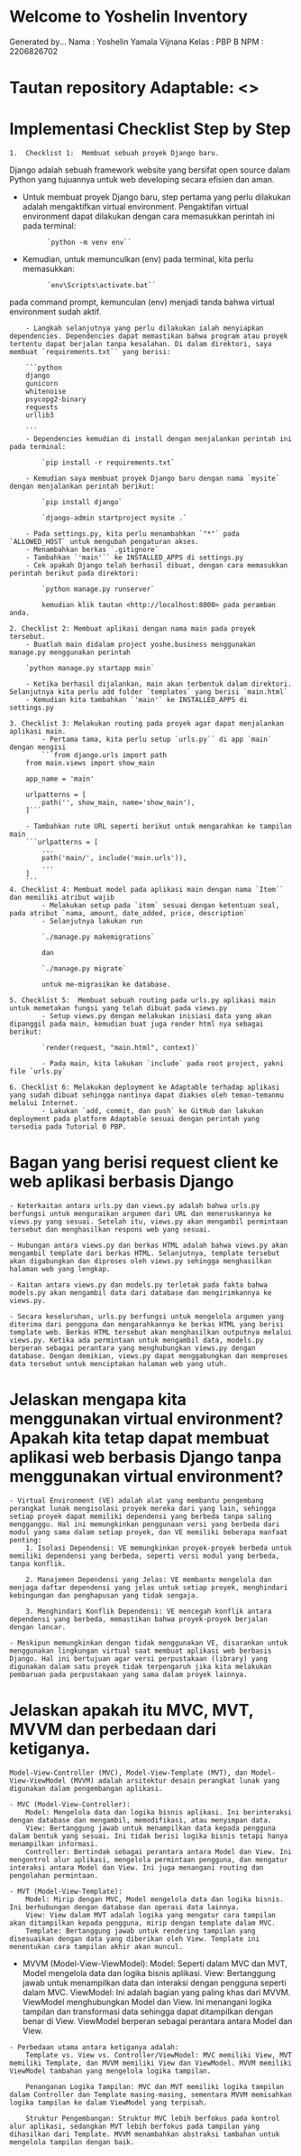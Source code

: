 # Welcome to Yoshelin Inventory
Generated by...
Nama    :   Yoshelin Yamala Vijnana
Kelas   :   PBP B
NPM     :   2206826702

# Tautan repository Adaptable: <>
# Implementasi Checklist Step by Step
    1.  Checklist 1:  Membuat sebuah proyek Django baru.
Django adalah sebuah framework website yang bersifat open source dalam Python yang tujuannya untuk web developing secara efisien dan aman.

- Untuk membuat proyek Django baru, step pertama yang perlu dilakukan adalah mengaktifkan virtual environment. Pengaktifan virtual environment dapat dilakukan dengan cara memasukkan perintah ini pada terminal:
  
            `python -m venv env``

- Kemudian, untuk memunculkan (env) pada terminal, kita perlu memasukkan: 

            `env\Scripts\activate.bat``

pada command prompt, kemunculan (env) menjadi tanda bahwa virtual environment sudah aktif.

        - Langkah selanjutnya yang perlu dilakukan ialah menyiapkan dependencies. Dependencies dapat memastikan bahwa program atau proyek tertentu dapat berjalan tanpa kesalahan. Di dalam direktori, saya membuat `requirements.txt`` yang berisi:

        ```python
        django
        gunicorn
        whitenoise
        psycopg2-binary
        requests
        urllib3 
        
        ```
        - Dependencies kemudian di install dengan menjalankan perintah ini pada terminal:

            `pip install -r requirements.txt`
        
        - Kemudian saya membuat proyek Django baru dengan nama `mysite` dengan menjalankan perintah berikut:

            `pip install django`

            `django-admin startproject mysite .`

        - Pada settings.py, kita perlu menambahkan `"*"` pada `ALLOWED_HOST` untuk mengubah pengaturan akses.
        - Menambahkan berkas `.gitignore`
        - Tambahkan `'main'`` ke INSTALLED_APPS di settings.py
        - Cek apakah Django telah berhasil dibuat, dengan cara memasukkan perintah berikut pada direktori:

            `python manage.py runserver`

            kemudian klik tautan <http://localhost:8000> pada peramban anda.

    2. Checklist 2: Membuat aplikasi dengan nama main pada proyek tersebut.
        - Buatlah main didalam project yoshe.business menggunakan manage.py menggunakan perintah 
        
        `python manage.py startapp main`

        - Ketika berhasil dijalankan, main akan terbentuk dalam direktori. Selanjutnya kita perlu add folder `templates` yang berisi `main.html`
        - Kemudian kita tambahkan `'main'` ke INSTALLED_APPS di settings.py

    3. Checklist 3: Melakukan routing pada proyek agar dapat menjalankan aplikasi main.
            - Pertama tama, kita perlu setup `urls.py`` di app `main` dengan mengisi 
            ```from django.urls import path
        from main.views import show_main

        app_name = 'main'

        urlpatterns = [
            path('', show_main, name='show_main'),
        ]```

        - Tambahkan rute URL seperti berikut untuk mengarahkan ke tampilan main
        ```urlpatterns = [
            ...
            path('main/', include('main.urls')),
            ...
        ]
        ```
    4. Checklist 4: Membuat model pada aplikasi main dengan nama `Item`` dan memiliki atribut wajib
            - Melakukan setup pada `item` sesuai dengan ketentuan soal, pada atribut `nama, amount, date_added, price, description`
            - Selanjutnya lakukan run 
            
            `./manage.py makemigrations` 
            
            dan 

            `./manage.py migrate` 
            
            untuk me-migrasikan ke database.

    5. Checklist 5:  Membuat sebuah routing pada urls.py aplikasi main untuk memetakan fungsi yang telah dibuat pada views.py
            - Setup views.py dengan melakukan inisiasi data yang akan dipanggil pada main, kemudian buat juga render html nya sebagai berikut:

            `render(request, "main.html", context)` 

            - Pada main, kita lakukan `include` pada root project, yakni file `urls.py`

    6. Checklist 6: Melakukan deployment ke Adaptable terhadap aplikasi yang sudah dibuat sehingga nantinya dapat diakses oleh teman-temanmu melalui Internet.
            - Lakukan `add, commit, dan push` ke GitHub dan lakukan deployment pada platform Adaptable sesuai dengan perintah yang tersedia pada Tutorial 0 PBP.

# Bagan yang berisi request client ke web aplikasi berbasis Django

    - Keterkaitan antara urls.py dan views.py adalah bahwa urls.py berfungsi untuk menguraikan argumen dari URL dan meneruskannya ke views.py yang sesuai. Setelah itu, views.py akan mengambil permintaan tersebut dan menghasilkan respons web yang sesuai.

    - Hubungan antara views.py dan berkas HTML adalah bahwa views.py akan mengambil template dari berkas HTML. Selanjutnya, template tersebut akan digabungkan dan diproses oleh views.py sehingga menghasilkan halaman web yang lengkap.

    - Kaitan antara views.py dan models.py terletak pada fakta bahwa models.py akan mengambil data dari database dan mengirimkannya ke views.py.

    - Secara keseluruhan, urls.py berfungsi untuk mengelola argumen yang diterima dari pengguna dan mengarahkannya ke berkas HTML yang berisi template web. Berkas HTML tersebut akan menghasilkan outputnya melalui views.py. Ketika ada permintaan untuk mengambil data, models.py berperan sebagai perantara yang menghubungkan views.py dengan database. Dengan demikian, views.py dapat menggabungkan dan memproses data tersebut untuk menciptakan halaman web yang utuh.

# Jelaskan mengapa kita menggunakan virtual environment? Apakah kita tetap dapat membuat aplikasi web berbasis Django tanpa menggunakan virtual environment?

    - Virtual Environment (VE) adalah alat yang membantu pengembang perangkat lunak mengisolasi proyek mereka dari yang lain, sehingga setiap proyek dapat memiliki dependensi yang berbeda tanpa saling mengganggu. Hal ini memungkinkan penggunaan versi yang berbeda dari modul yang sama dalam setiap proyek, dan VE memiliki beberapa manfaat penting:
        1. Isolasi Dependensi: VE memungkinkan proyek-proyek berbeda untuk memiliki dependensi yang berbeda, seperti versi modul yang berbeda, tanpa konflik.

        2. Manajemen Dependensi yang Jelas: VE membantu mengelola dan menjaga daftar dependensi yang jelas untuk setiap proyek, menghindari kebingungan dan penghapusan yang tidak sengaja.

        3. Menghindari Konflik Dependensi: VE mencegah konflik antara dependensi yang berbeda, memastikan bahwa proyek-proyek berjalan dengan lancar.

    - Meskipun memungkinkan dengan tidak menggunakan VE, disarankan untuk menggunakan lingkungan virtual saat membuat aplikasi web berbasis Django. Hal ini bertujuan agar versi perpustakaan (library) yang digunakan dalam satu proyek tidak terpengaruh jika kita melakukan pembaruan pada perpustakaan yang sama dalam proyek lainnya.

# Jelaskan apakah itu MVC, MVT, MVVM dan perbedaan dari ketiganya.
    Model-View-Controller (MVC), Model-View-Template (MVT), dan Model-View-ViewModel (MVVM) adalah arsitektur desain perangkat lunak yang digunakan dalam pengembangan aplikasi. 

    - MVC (Model-View-Controller):
        Model: Mengelola data dan logika bisnis aplikasi. Ini berinteraksi dengan database dan mengambil, memodifikasi, atau menyimpan data.
        View: Bertanggung jawab untuk menampilkan data kepada pengguna dalam bentuk yang sesuai. Ini tidak berisi logika bisnis tetapi hanya menampilkan informasi.
        Controller: Bertindak sebagai perantara antara Model dan View. Ini mengontrol alur aplikasi, mengelola permintaan pengguna, dan mengatur interaksi antara Model dan View. Ini juga menangani routing dan pengolahan permintaan.

    - MVT (Model-View-Template):
        Model: Mirip dengan MVC, Model mengelola data dan logika bisnis. Ini berhubungan dengan database dan operasi data lainnya.
        View: View dalam MVT adalah logika yang mengatur cara tampilan akan ditampilkan kepada pengguna, mirip dengan template dalam MVC.
        Template: Bertanggung jawab untuk rendering tampilan yang disesuaikan dengan data yang diberikan oleh View. Template ini menentukan cara tampilan akhir akan muncul.

   -  MVVM (Model-View-ViewModel):
        Model: Seperti dalam MVC dan MVT, Model mengelola data dan logika bisnis aplikasi.
        View: Bertanggung jawab untuk menampilkan data dan interaksi dengan pengguna seperti dalam MVC.
        ViewModel: Ini adalah bagian yang paling khas dari MVVM. ViewModel menghubungkan Model dan View. Ini menangani logika tampilan dan transformasi data sehingga dapat ditampilkan dengan benar di View. ViewModel berperan sebagai perantara antara Model dan View.

    - Perbedaan utama antara ketiganya adalah:
        Template vs. View vs. Controller/ViewModel: MVC memiliki View, MVT memiliki Template, dan MVVM memiliki View dan ViewModel. MVVM memiliki ViewModel tambahan yang mengelola logika tampilan.

        Penanganan Logika Tampilan: MVC dan MVT memiliki logika tampilan dalam Controller dan Template masing-masing, sementara MVVM memisahkan logika tampilan ke dalam ViewModel yang terpisah.

        Struktur Pengembangan: Struktur MVC lebih berfokus pada kontrol alur aplikasi, sedangkan MVT lebih berfokus pada tampilan yang dihasilkan dari Template. MVVM menambahkan abstraksi tambahan untuk mengelola tampilan dengan baik.


